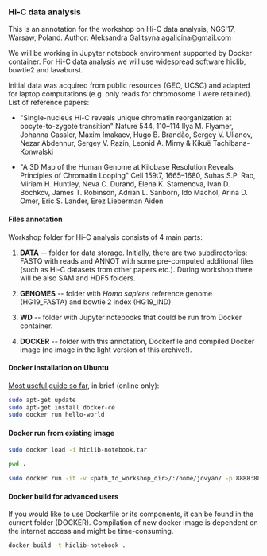 ### Hi-C data analysis

This is an annotation for the workshop on Hi-C data analysis, NGS'17, Warsaw, Poland. 
Author: Aleksandra Galitsyna agalicina@gmail.com

We will be working in Jupyter notebook environment supported by Docker container. 
For Hi-C data analysis we will use widespread software hiclib, bowtie2 and lavaburst.

Initial data was acquired from public resources (GEO, UCSC) and adapted for laptop computations (e.g. only reads for chromosome 1 were retained). List of reference papers:

- "Single-nucleus Hi-C reveals unique chromatin reorganization at oocyte-to-zygote transition" Nature 544, 110–114 Ilya M. Flyamer,	Johanna Gassler,	Maxim Imakaev,	Hugo B. Brandão,	Sergey V. Ulianov, Nezar Abdennur,	Sergey V. Razin,	Leonid A. Mirny	& Kikuë Tachibana-Konwalski

- "A 3D Map of the Human Genome at Kilobase Resolution Reveals Principles of Chromatin Looping" Cell 159:7, 1665–1680, Suhas S.P. Rao, Miriam H. Huntley, Neva C. Durand, Elena K. Stamenova, Ivan D. Bochkov, James T. Robinson, Adrian L. Sanborn, Ido Machol, Arina D. Omer, Eric S. Lander, Erez Lieberman Aiden

#### Files annotation

Workshop folder for Hi-C analysis consists of 4 main parts:

1. __DATA__ -- folder for data storage. Initially, there are two subdirectories: FASTQ with reads and ANNOT with some pre-computed additional files (such as Hi-C datasets from other papers etc.). During workshop there will be also SAM and HDF5 folders. 

2. __GENOMES__ -- folder with *Homo sapiens* reference genome (HG19_FASTA) and bowtie 2 index (HG19_IND)

3. __WD__ -- folder with Jupyter notebooks that could be run from Docker container. 

4. __DOCKER__ -- folder with this annotation, Dockerfile and compiled Docker image (no image in the light version of this archive!).

#### Docker installation on Ubuntu

[Most useful guide so far](https://docs.docker.com/engine/installation/linux/docker-ce/ubuntu/), in brief (online only):

```bash
sudo apt-get update
sudo apt-get install docker-ce
sudo docker run hello-world
```

#### Docker run from existing image
```bash
sudo docker load -i hiclib-notebook.tar

pwd .

sudo docker run -it -v <path_to_workshop_dir>/:/home/jovyan/ -p 8888:8888 hiclib-notebook
```

#### Docker build for advanced users

If you would like to use Dockerfile or its components, it can be found in the current folder (DOCKER). Compilation of new docker image is dependent on the internet access and might be time-consuming. 

```bash
docker build -t hiclib-notebook .
```
